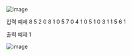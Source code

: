 ![image](https://user-images.githubusercontent.com/74404132/130959851-9644f166-4177-4a97-8e41-242280280205.png)

입력 예제
8
5 2 0
8 1 0
5 7 0
4 1 0
5 1 0
3 1 1
5 6 1

출력 예제
1

![image](https://user-images.githubusercontent.com/74404132/130959926-b4a3f48f-19be-4c81-b0f6-cd45bc0e204a.png)